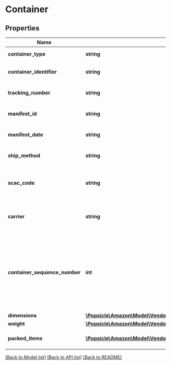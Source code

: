 # Container

## Properties
Name | Type | Description | Notes
------------ | ------------- | ------------- | -------------
**container_type** | **string** | The type of container. | 
**container_identifier** | **string** | The container identifier. | 
**tracking_number** | **string** | The tracking number. | [optional] 
**manifest_id** | **string** | The manifest identifier. | [optional] 
**manifest_date** | **string** | The date of the manifest. | [optional] 
**ship_method** | **string** | The shipment method. | [optional] 
**scac_code** | **string** | SCAC code required for NA VOC vendors only. | [optional] 
**carrier** | **string** | Carrier required for EU VOC vendors only. | [optional] 
**container_sequence_number** | **int** | An integer that must be submitted for multi-box shipments only, where one item may come in separate packages. | [optional] 
**dimensions** | [**\Popsicle\Amazon\Model\VendorDirectFulfillmentShippingV1\Dimensions**](Dimensions.md) |  | [optional] 
**weight** | [**\Popsicle\Amazon\Model\VendorDirectFulfillmentShippingV1\Weight**](Weight.md) |  | [optional] 
**packed_items** | [**\Popsicle\Amazon\Model\VendorDirectFulfillmentShippingV1\PackedItem[]**](PackedItem.md) | A list of packed items. | 

[[Back to Model list]](../../README.md#documentation-for-models) [[Back to API list]](../../README.md#documentation-for-api-endpoints) [[Back to README]](../../README.md)

